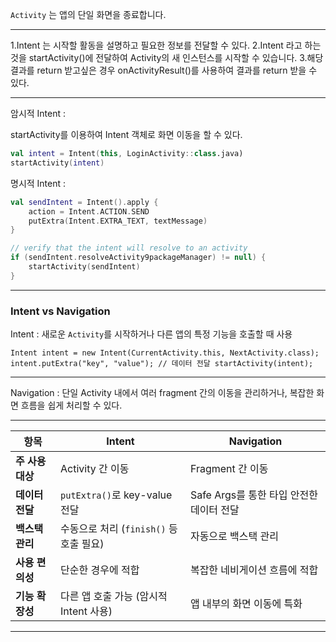 
`Activity` 는 앱의 단일 화면을 종료합니다.

---

1.Intent 는 시작할 활동을 설명하고 필요한 정보를 전달할 수 있다.
2.Intent 라고 하는 것을 startActivity()에 전달하여 Activity의 새 인스턴스를 시작할 수 있습니다.
3.해당 결과를 return 받고싶은 경우 onActivityResult()를 사용하여 결과를 return 받을 수 있다.

---

암시적 Intent : 

startActivity를 이용하여 Intent 객체로 화면 이동을 할 수 있다.

```kotlin
val intent = Intent(this, LoginActivity::class.java)
startActivity(intent)
```

명시적 Intent : 


```kotlin
val sendIntent = Intent().apply {
	action = Intent.ACTION.SEND
	putExtra(Intent.EXTRA_TEXT, textMessage)
} 

// verify that the intent will resolve to an activity
if (sendIntent.resolveActivity9packageManager) != null) {
	startActivity(sendIntent)
}
```

---

### Intent vs Navigation 

Intent : 새로운 `Activity`를 시작하거나 다른 앱의 특정 기능을 호출할 때 사용

```
Intent intent = new Intent(CurrentActivity.this, NextActivity.class); intent.putExtra("key", "value"); // 데이터 전달 startActivity(intent);
```

----

Navigation : 단일 Activity 내에서 여러 fragment 간의 이동을 관리하거나, 복잡한 화면 흐름을 쉽게 처리할 수 있다.

---


|**항목**|**Intent**|**Navigation**|
|---|---|---|
|**주 사용 대상**|Activity 간 이동|Fragment 간 이동|
|**데이터 전달**|`putExtra()`로 key-value 전달|Safe Args를 통한 타입 안전한 데이터 전달|
|**백스택 관리**|수동으로 처리 (`finish()` 등 호출 필요)|자동으로 백스택 관리|
|**사용 편의성**|단순한 경우에 적합|복잡한 네비게이션 흐름에 적합|
|**기능 확장성**|다른 앱 호출 가능 (암시적 Intent 사용)|앱 내부의 화면 이동에 특화|

---
